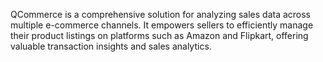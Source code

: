 QCommerce is a comprehensive solution for analyzing sales data across multiple e-commerce channels. 
It empowers sellers to efficiently manage their product listings on platforms such as Amazon and Flipkart, offering valuable transaction insights and sales analytics.
